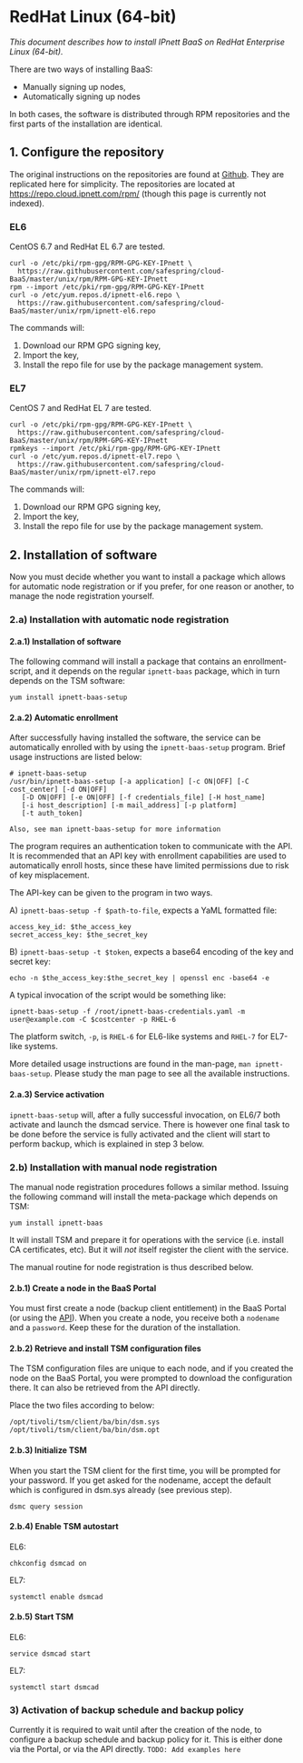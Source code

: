 # RedHat Linux (64-bit)

_This document describes how to install IPnett BaaS on RedHat Enterprise Linux (64-bit)._

There are two ways of installing BaaS:
 * Manually signing up nodes,
 * Automatically signing up nodes

In both cases, the software is distributed through RPM repositories and the first parts of the installation are identical.

## 1. Configure the repository

The original instructions on the repositories are found at [Github](https://github.com/safespring/cloud-BaaS/tree/master/unix/rpm). They are replicated here for simplicity.
The repositories are located at https://repo.cloud.ipnett.com/rpm/ (though this page is currently not indexed).

### EL6
CentOS 6.7 and RedHat EL 6.7 are tested.

    curl -o /etc/pki/rpm-gpg/RPM-GPG-KEY-IPnett \
      https://raw.githubusercontent.com/safespring/cloud-BaaS/master/unix/rpm/RPM-GPG-KEY-IPnett
    rpm --import /etc/pki/rpm-gpg/RPM-GPG-KEY-IPnett
    curl -o /etc/yum.repos.d/ipnett-el6.repo \
      https://raw.githubusercontent.com/safespring/cloud-BaaS/master/unix/rpm/ipnett-el6.repo
    
The commands will:

1. Download our RPM GPG signing key,
2. Import the key,
3. Install the repo file for use by the package management system.

### EL7
CentOS 7 and RedHat EL 7 are tested.

    curl -o /etc/pki/rpm-gpg/RPM-GPG-KEY-IPnett \
      https://raw.githubusercontent.com/safespring/cloud-BaaS/master/unix/rpm/RPM-GPG-KEY-IPnett
    rpmkeys --import /etc/pki/rpm-gpg/RPM-GPG-KEY-IPnett
    curl -o /etc/yum.repos.d/ipnett-el7.repo \
      https://raw.githubusercontent.com/safespring/cloud-BaaS/master/unix/rpm/ipnett-el7.repo
    

The commands will:

1. Download our RPM GPG signing key,
2. Import the key,
3. Install the repo file for use by the package management system.

## 2. Installation of software

Now you must decide whether you want to install a package which allows for automatic node registration or if you prefer, for one reason or another, to manage the node registration yourself.

### 2.a) Installation with automatic node registration

#### 2.a.1) Installation of software
The following command will install a package that contains an enrollment-script, and it depends on the regular `ipnett-baas` package, which in turn depends on the TSM software:

`yum install ipnett-baas-setup`

#### 2.a.2) Automatic enrollment

After successfully having installed the software, the service can be automatically enrolled with by using the  `ipnett-baas-setup` program. Brief usage instructions are listed below:

    # ipnett-baas-setup 
    /usr/bin/ipnett-baas-setup [-a application] [-c ON|OFF] [-C cost_center] [-d ON|OFF]
       [-D ON|OFF] [-e ON|OFF] [-f credentials_file] [-H host_name]
       [-i host_description] [-m mail_address] [-p platform]
       [-t auth_token]
    
    Also, see man ipnett-baas-setup for more information
    
The program requires an authentication token to communicate with the API.
It is recommended that an API key with enrollment capabilities are used to automatically enroll hosts, since these have limited permissions due to risk of key misplacement.

The API-key can be given to the program in two ways.

A) `ipnett-baas-setup -f $path-to-file`, expects a YaML formatted file:

    access_key_id: $the_access_key
    secret_access_key: $the_secret_key

B) `ipnett-baas-setup -t $token`, expects a base64 encoding of the key and secret key:

    echo -n $the_access_key:$the_secret_key | openssl enc -base64 -e

A typical invocation of the script would be something like:

    ipnett-baas-setup -f /root/ipnett-baas-credentials.yaml -m user@example.com -C $costcenter -p RHEL-6

The platform switch, `-p`, is `RHEL-6` for EL6-like systems and `RHEL-7` for EL7-like systems.

More detailed usage instructions are found in the man-page, `man ipnett-baas-setup`.
Please study the man page to see all the available instructions.

#### 2.a.3) Service activation

`ipnett-baas-setup` will, after a fully successful invocation, on EL6/7 both activate and launch the dsmcad service.
There is however one final task to be done before the service is fully activated and the client will start to perform backup, which is explained in step 3 below.

### 2.b) Installation with manual node registration

The manual node registration procedures follows a similar method. Issuing the following command will install the meta-package which depends on TSM:

    yum install ipnett-baas

It will install TSM and prepare it for operations with the service (i.e. install CA certificates, etc).
But it will _not_ itself register the client with the service.

The manual routine for node registration is thus described below.

#### 2.b.1) Create a node in the BaaS Portal

You must first create a node (backup client entitlement) in the BaaS Portal (or using the [API](https://github.com/safespring/cloud-BaaS/blob/master/API.md)).
When you create a node, you receive both a `nodename` and a `password`. Keep these for the duration of the installation.

#### 2.b.2) Retrieve and install TSM configuration files

The TSM configuration files are unique to each node, and if you created the node on the BaaS Portal, you were prompted to download the configuration there. It can also be retrieved from the API directly.

Place the two files according to below:

    /opt/tivoli/tsm/client/ba/bin/dsm.sys
    /opt/tivoli/tsm/client/ba/bin/dsm.opt

#### 2.b.3) Initialize TSM

When you start the TSM client for the first time, you will be prompted for your password. If you get asked for the nodename, accept the default which is configured in dsm.sys already (see previous step).

    dsmc query session

#### 2.b.4) Enable TSM autostart

EL6:

    chkconfig dsmcad on

EL7:

    systemctl enable dsmcad

#### 2.b.5) Start TSM
EL6:

    service dsmcad start

EL7:

    systemctl start dsmcad

### 3) Activation of backup schedule and backup policy

Currently it is required to wait until after the creation of the node, to configure a backup schedule and backup policy for it.
This is either done via the Portal, or via the API directly. `TODO: Add examples here`